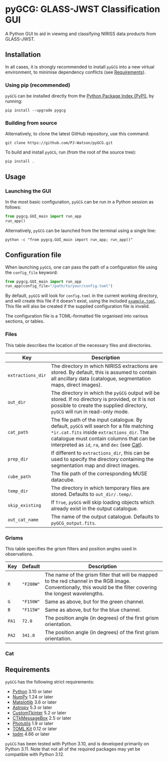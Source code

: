 # pyGCG: GLASS-JWST Classification GUI

A Python GUI to aid in viewing and classifying NIRISS data products from GLASS-JWST.

## Installation

In all cases, it is strongly recommended to install `pyGCG` into a new virtual environment, to minimise dependency conflicts (see [Requirements](#requirements)).

### Using pip (recommended)

`pyGCG` can be installed directly from the [Python Package Index (PyPI)](https://pypi.org/project/pyGCG/), by running:

```
pip install --upgrade pygcg
```

### Building from source

Alternatively, to clone the latest GitHub repository, use this command:

```
git clone https://github.com/PJ-Watson/pyGCG.git
```

To build and install `pyGCG`, run (from the root of the source tree):

```
pip install .
```

## Usage

### Launching the GUI

In the most basic configuration, `pyGCG` can be run in a Python session as follows:

```python
from pygcg.GUI_main import run_app
run_app()
```

Alternatively, `pyGCG` can be launched from the terminal using a single line:

```
python -c "from pygcg.GUI_main import run_app; run_app()"
```

## Configuration file

When launching `pyGCG`, one can pass the path of a configuration file using the `config_file` keyword:

```python
from pygcg.GUI_main import run_app
run_app(config_file="/path/to/your/config.toml")
```

By default, `pyGCG` will look for `config.toml` in the current working directory, and will create this file if it doesn't exist, using the included [`example.toml`](pygcg/example_config.toml).
This file will also be created if the supplied configuration file is invalid.

The configuration file is a TOML-formatted file organised into various sections, or tables.

### Files

This table describes the location of the necessary files and directories.

| Key | Description |
| --- | --- |
| `extractions_dir` | The directory in which NIRISS extractions are stored. By default, this is assumed to contain all ancillary data (catalogue, segmentation maps, direct images). |
| `out_dir` | The directory in which the `pyGCG` output will be stored. If no directory is provided, or it is not possible to create the supplied directory, `pyGCG` will run in read-only mode. |
| `cat_path` | The file path of the input catalogue. By default, `pyGCG` will search for a file matching `*ir.cat.fits` inside `extractions_dir`. The catalogue must contain columns that can be interpreted as `id`, `ra`, and `dec` (see [Cat](#cat)). |
| `prep_dir` | If different to `extractions_dir`, this can be used to specify the directory containing the segmentation map and direct images. |
| `cube_path` | The file path of the corresponding MUSE datacube. |
| `temp_dir` | The directory in which temporary files are stored. Defaults to `out_dir/.temp/`. |
| `skip_existing` | If `True`, `pyGCG` will skip loading objects which already exist in the output catalogue. |
| `out_cat_name` | The name of the output catalogue. Defaults to `pyGCG_output.fits`. |

### Grisms

This table specifies the grism filters and position angles used in observations.

| Key | Default | Description |
| --- | --- | --- |
| `R` | `"F200W"` | The name of the grism filter that will be mapped to the red channel in the RGB image. Conventionally, this would be the filter covering the longest wavelengths. |
| `G` | `"F150W"` | Same as above, but for the green channel. |
| `B` | `"F115W"` | Same as above, but for the blue channel. |
| `PA1` | `72.0` | The position angle (in degrees) of the first grism orientation. |
| `PA2` | `341.0` | The position angle (in degrees) of the first grism orientation. |

### Cat

## Requirements

`pyGCG` has the following strict requirements:

 - [Python](https://www.python.org/) 3.10 or later
 - [NumPy](https://www.numpy.org/) 1.24 or later
 - [Matplotlib](https://matplotlib.org/) 3.6 or later
 - [Astropy](https://www.astropy.org/) 5.3 or later
 - [CustomTkinter](https://customtkinter.tomschimansky.com/) 5.2 or later
 - [CTkMessageBox](https://github.com/Akascape/CTkMessagebox/) 2.5 or later
 - [Photutils](https://photutils.readthedocs.io/) 1.9 or later
 - [TOML Kit](https://tomlkit.readthedocs.io/) 0.12 or later
 - [tqdm](https://tqdm.github.io/) 4.66 or later

`pyGCG` has been tested with Python 3.10, and is developed primarily on Python 3.11. Note that not all of the required packages may yet be compatible with Python 3.12.
